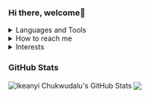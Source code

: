 ### Hi there, welcome👋

<details> 
  <summary>Languages and Tools</summary>
  <code>
    <img alt="TypeScript" width="26px" src="https://img.icons8.com/color/48/000000/typescript.png" />
  </code>
  <code>
    <img alt="JavaScript" width="26px" src="https://raw.githubusercontent.com/github/explore/80688e429a7d4ef2fca1e82350fe8e3517d3494d/topics/javascript/javascript.png" />
  </code>
<code>
  <img  alt="React Native" width="26px" src="https://d33wubrfki0l68.cloudfront.net/554c3b0e09cf167f0281fda839a5433f2040b349/ecfc9/img/header_logo.svg" /></code>
<code>
  <img  alt="React" width="26px" src="https://cdn.icon-icons.com/icons2/2108/PNG/512/react_icon_130845.png" />
 </code>
<code>
  <img  alt="Visual Studio Code" width="26px" src="https://cdn.icon-icons.com/icons2/2107/PNG/512/file_type_vscode_icon_130084.png" />
  </code>
</details>
<details>
  <summary>How to reach me</summary>
   - [LinkedIn](https://linkedin.com/in/ikeanyi-chukwudalu)
</details>
<details>
  <summary>Interests</summary>
  - [music](https://music.apple.com/ng/playlist/replay-2021/pl.rp-Woonse1a2eX5)
  - Coding
  - Photography
 </details>


<!-- ### Languages and Tools
<code><img alt="TypeScript" width="26px" src="https://img.icons8.com/color/48/000000/typescript.png" /></code>
<code><img alt="JavaScript" width="26px" src="https://raw.githubusercontent.com/github/explore/80688e429a7d4ef2fca1e82350fe8e3517d3494d/topics/javascript/javascript.png" /></code>
<code><img  alt="React Native" width="26px" src="https://d33wubrfki0l68.cloudfront.net/554c3b0e09cf167f0281fda839a5433f2040b349/ecfc9/img/header_logo.svg" /></code>
<code><img  alt="React" width="26px" src="https://cdn.icon-icons.com/icons2/2108/PNG/512/react_icon_130845.png" /></code>
<code><img  alt="Visual Studio Code" width="26px" src="https://cdn.icon-icons.com/icons2/2107/PNG/512/file_type_vscode_icon_130084.png" /></code>
 -->

<!-- <details> -->
<!--   <summary>:zap: GitHub Metrics</summary> -->
<!-- ![Metrics](https://metrics.lecoq.io/Dalu26?template=classic&config.timezone=Africa%2FLagos) -->
<!-- </details> -->

### GitHub Stats
<div>
<img align="center" alt="Ikeanyi Chukwudalu's GitHub Stats" src="https://github-readme-stats.vercel.app/api?username=Dalu26&show_icons=true&hide_border=true&include_all_commits=true&theme=gotham" />

<img align="center" src="https://github-readme-stats.vercel.app/api/top-langs/?username=Dalu26&layout=compact&theme=gotham&count_private=true&show_icons=true" />
</div>
<!--
**Dalu26/Dalu26** is a ✨ _special_ ✨ repository because its `README.md` (this file) appears on your GitHub profile.

Here are some ideas to get you started:

- 🌱 I’m currently learning react-native animations
- 👯 I’m looking to collaborate on ...
- 🤔 I’m looking for help with ...
- 💬 Ask me about ...
- 📫 How to reach me: www.linkedin.com/in/ikeanyi-chukwudalu...
- 😄 Pronouns: ...
- ⚡ Fun fact: ...
-->
